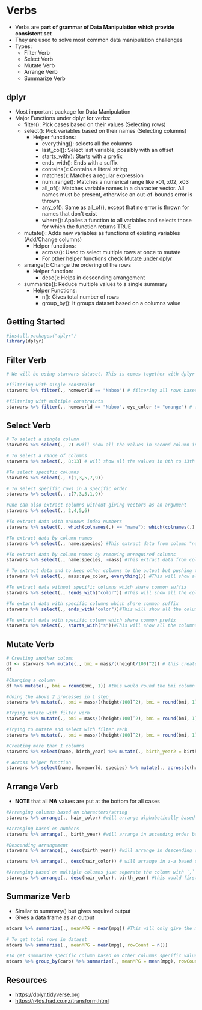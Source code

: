 # Verbs
- Verbs are **part of grammar of Data Manipulation which provide consistent set**
- They are used to solve most common data manipulation challenges
- Types:
  - Filter Verb
  - Select Verb
  - Mutate Verb
  - Arrange Verb
  - Summarize Verb

## dplyr
- Most important package for Data Manipulation
- Major Functions under dplyr for verbs:
  - filter(): Pick cases based on their values (Selecting rows)
  - select(): Pick variables based on their names (Selecting columns)
    - Helper functions:
      - everything(): selects all the columns
      - last_col(): Select last variable, possibly with an offset
      - starts_with(): Starts with a prefix
      - ends_with(): Ends with a suffix
      - contains(): Contains a literal string
      - matches(): Matches a regular expression
      - num_range(): Matches a numerical range like x01, x02, x03
      - all_of(): Matches variable names in a character vector. All names must be present, otherwise an out-of-bounds error is thrown
      - any_of(): Same as all_of(), except that no error is thrown for names that don't exist
      - where(): Applies a function to all variables and selects those for which the function returns TRUE
  - mutate(): Adds new variables as functions of existing variables (Add/Change columns)
    - Helper functions:
      - across(): Used to select multiple rows at once to mutate
      - For other helper functions check <a href="https://dplyr.tidyverse.org/reference/mutate.html">Mutate under dplyr </a>
  - arrange(): Change the ordering of the rows
    - Helper function:
      - desc(): Helps in descending arrangement
  - summarize(): Reduce multiple values to a single summary
    - Helper Functions:
      - n(): Gives total number of rows
      - group_by(): It groups dataset based on a columns value

## Getting Started
```r
#install.packages("dplyr")
library(dplyr)
```

## Filter Verb
```r
# We will be using starwars dataset. This is comes together with dplyr package.

#filtering with single constraint
starwars %>% filter(., homeworld == "Naboo") # filtering all rows based on variable homeworld with value Naboo

#filtering with multiple constraints
starwars %>% filter(., homeworld == "Naboo", eye_color != "orange") # filtering all rows based on variable homeworld with value Naboo and where eye color is not orange
```

## Select Verb
```r
# To select a single column
starwars %>% select(., 2) #will show all the values in second column including its header.

# To select a range of columns
starwars %>% select(., 8:13) # will show all the values in 8th to 13th row including their headers

#To select specific columns
starwars %>% select(., c(1,3,5,7,9)) 

# To select specific rows in a specific order
starwars %>% select(., c(7,3,5,1,9))

#One can also extract columns without giving vectors as an argument
starwars %>% select(., 2,4,5,6)

#To extract data with unknown index numbers
starwars %>% select(., which(colnames(.) == "name"): which(colnames(.) == "species")) #This extract data from column "name" to column "species" where the which() calculates the index number

#To extract data by column names
starwars %>% select(., name:species) #This extract data from column "name" to column "species"

#To extract data by column names by removing unrequired columns
starwars %>% select(., name:species, -mass) #This extract data from column "name" to column "species" without the mass column

# To extract data and to keep other columns to the output but pushing them to the last
starwars %>% select(., mass:eye_color, everything()) #This will show all the columns but mass to eye_color would be given preference and would be placed at the start

#To extract data without specific columns which share common suffix
starwars %>% select(., !ends_with("color")) #This will show all the columns which don't end with color

#To extarct data with specific columns which share common suffix
starwars %>% select(., ends_with("color"))#This will show all the columns which ends with color

#To extract data with specific column which share common prefix
starwars %>% select(., starts_with("s"))#This will show all the columns which starts with s
```

## Mutate Verb
```r
# Creating another column
df <- starwars %>% mutate(., bmi = mass/((height/100)^2)) # this creates a column named bmi
df

#Changing a column
df %>% mutate(., bmi = round(bmi, 1)) #this would round the bmi column to tenths and override the existing column

#doing the above 2 processes in 1 step
starwars %>% mutate(., bmi = mass/((height/100)^2), bmi = round(bmi, 1)) 

#Trying mutate with filter verb
starwars %>% mutate(., bmi = mass/((height/100)^2), bmi = round(bmi, 1)) %>% filter(., bmi > 26 & bmi < 30) #this would create a row called bmi and select only those rows where bmi > 26 and < 30

#Trying to mutate and select with filter verb
starwars %>% mutate(., bmi = mass/((height/100)^2), bmi = round(bmi, 1)) %>% filter(., bmi >26 & bmi <30) %>% select(., name, height, mass) #this would create a row called bmi and select only those rows where bmi > 26 and < 30 and print only the name, height and mass

#Creating more than 1 columns
starwars %>% select(name, birth_year) %>% mutate(., birth_year2 = birth_year*5, birth_year2squared = birth_year2^2) #this would create 2 columns birth_year2 and birth_year2squared and will show name, birth_year, birth_year2 and birth_year2squared

# Across helper function
starwars %>% select(name, homeworld, species) %>% mutate(., across(c(homeworld, species), as.factor))
```

## Arrange Verb
- **NOTE** that all **NA** values are put at the bottom for all cases
```r
#Arranging columns based on characters/string
starwars %>% arrange(., hair_color) #will arrange alphabetically based on hair color

#Arranging based on numbers
starwars %>% arrange(., birth_year) #will arrange in ascending order based on birth year

#Descending arrangement
starwars %>% arrange(., desc(birth_year)) #will arrange in descending order based on birth year

starwars %>% arrange(., desc(hair_color)) # will arrange in z-a based on hair_color

#Arranging based on multiple columns just seperate the column with `,`
starwars %>% arrange(., desc(hair_color), birth_year) #this would first arrange based on hair color then arrange based on birth year
```

## Summarize Verb
- Similar to summary() but gives required output
- Gives a data frame as an output
```r
mtcars %>% summarize(., meanMPG = mean(mpg)) #This will only give the mean of column named mpg in mtcars dataset

# To get total rows in dataset
mtcars %>% summarize(., meanMPG = mean(mpg), rowCount = n())

#To get summarize specific column based on other columns specific value.
mtcars %>% group_by(carb) %>% summarize(., meanMPG = mean(mpg), rowCount = n()) #This summarizes the mpg values based on unique values of carb
```

## Resources
- https://dplyr.tidyverse.org
- https://r4ds.had.co.nz/transform.html